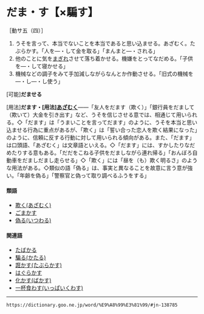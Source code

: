 # だま・す【×騙す】

［動サ五（四）］

1. うそを言って、本当でないことを本当であると思い込ませる。あざむく。たぶらかす。「人を―・して金を取る」「まんまと―・される」
2. 他のことに気を[まぎれ](まぎれる（紛れる）)させて落ち着かせる。機嫌をとってなだめる。「子供を―・して寝かせる」
3. 機械などの調子をみて手加減しながらなんとか作動させる。「旧式の機械を―・し―・し使う」
    

\[可能\]**だませる**

\[用法\]**だます・\[用法\][あざむく](https://dictionary.goo.ne.jp/word/%E6%AC%BA%E3%81%8F/#jn-3597)**――「友人をだます（欺く）」「銀行員をだまして（欺いて）大金を引き出す」など、うそを信じさせる意では、相通じて用いられる。◇「だます」は「うまいことを言ってだます」のように、うそを本当と思い込ませる行為に重点があるが、「欺く」は「誓い合った恋人を欺く結果になった」のように、信頼に反する行動に対して用いられる傾向がある。また、「だます」は口頭語、「あざむく」は文章語といえる。◇「だます」には、すかしたりなだめたりする意もある。「だだをこねる子供をだましながら連れ帰る」「おんぼろ自動車をだましだまし走らせる」◇「欺く」には「昼を（も）欺く明るさ」のような用法がある。◇類似の語「偽る」は、事実と異なることを故意に言う意が強い。「年齢を偽る」「警察官と偽って取り調べるふうをする」

#### 類語

-   [欺く(あざむく)](https://dictionary.goo.ne.jp/word/%E6%AC%BA%E3%81%8F/#jn-3597)
-   [ごまかす](https://dictionary.goo.ne.jp/word/%E3%81%94%E3%81%BE%E3%81%8B%E3%81%99/#jn-81794)
-   [偽る(いつわる)](https://dictionary.goo.ne.jp/word/%E5%81%BD%E3%82%8B/#jn-13808)

#### 関連語

-   [たばかる](https://dictionary.goo.ne.jp/word/%E8%AC%80%E3%82%8B/#jn-138168)
-   [騙る(かたる)](https://dictionary.goo.ne.jp/word/%E9%A8%99%E3%82%8B/#jn-42227)
-   [誑かす(たぶらかす)](https://dictionary.goo.ne.jp/word/%E8%AA%91%E3%81%8B%E3%81%99_%28%E3%81%9F%E3%81%B6%E3%82%89%E3%81%8B%E3%81%99%29/#jn-138360)
-   [はぐらかす](https://dictionary.goo.ne.jp/word/%E3%81%AF%E3%81%90%E3%82%89%E3%81%8B%E3%81%99/#jn-175475)
-   [化かす(ばかす)](https://dictionary.goo.ne.jp/word/%E5%8C%96%E3%81%8B%E3%81%99/#jn-174742)
-   [一杯食わす(いっぱいくわす)](https://dictionary.goo.ne.jp/word/%E4%B8%80%E6%9D%AF%E9%A3%9F%E3%82%8F%E3%81%99/#jn-13617)

---
`https://dictionary.goo.ne.jp/word/%E9%A8%99%E3%81%99/#jn-138785`